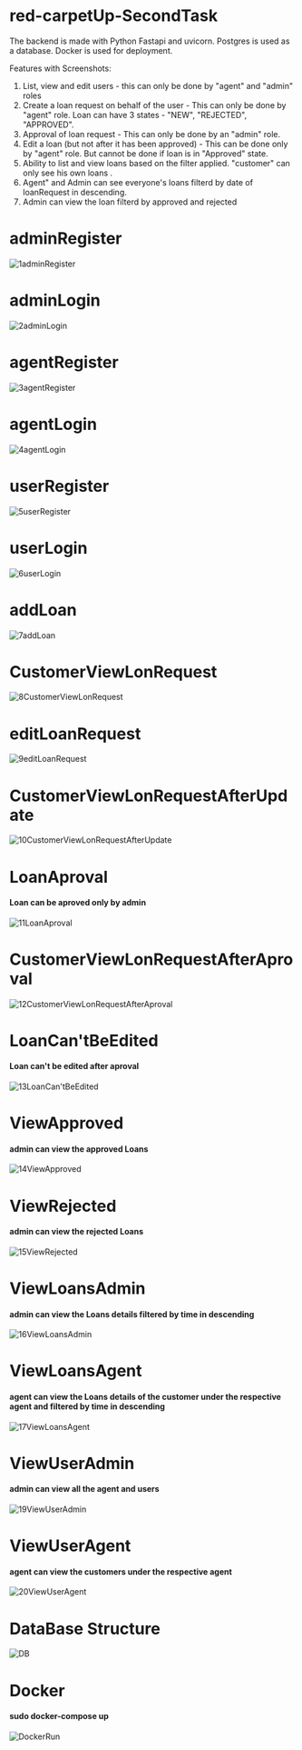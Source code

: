 # red-carpetUp-SecondTask

The backend is made with Python Fastapi and uvicorn.
Postgres is used as a database.
Docker is used for deployment. 

Features with Screenshots:
1. List, view and edit users -  this can only be done by "agent" and "admin" roles
2. Create a loan request on behalf of the user -  This can only be done by "agent" role. Loan can have 3 states - "NEW", "REJECTED", "APPROVED".
3. Approval of loan request - This can only be done by an "admin" role.
4. Edit a loan (but not after it has been approved) -  This can be done only by "agent" role. But cannot be done if loan is in "Approved" state.
5. Ability to list and view loans  based on the filter applied. "customer" can only see his own loans .
6. Agent" and Admin can see everyone's loans filterd by date of loanRequest in descending.
7. Admin can view the loan filterd by approved and rejected 

# adminRegister
![1adminRegister](https://user-images.githubusercontent.com/67327058/117583175-556b5000-b123-11eb-8f23-15a2274c9894.png)

# adminLogin
![2adminLogin](https://user-images.githubusercontent.com/67327058/117583176-5603e680-b123-11eb-804a-a2231c9cf28e.png)

# agentRegister
![3agentRegister](https://user-images.githubusercontent.com/67327058/117583177-569c7d00-b123-11eb-9a9d-7eeb74c0df2c.png)

# agentLogin
![4agentLogin](https://user-images.githubusercontent.com/67327058/117583178-569c7d00-b123-11eb-8796-22a3f97f710f.png)

# userRegister
![5userRegister](https://user-images.githubusercontent.com/67327058/117583179-57351380-b123-11eb-9edb-1b0cbca85476.png)

# userLogin
![6userLogin](https://user-images.githubusercontent.com/67327058/117583181-57cdaa00-b123-11eb-8733-e53502864c18.png)

# addLoan
![7addLoan](https://user-images.githubusercontent.com/67327058/117583182-57cdaa00-b123-11eb-88fa-e9c7b279a6eb.png)

# CustomerViewLonRequest
![8CustomerViewLonRequest](https://user-images.githubusercontent.com/67327058/117583161-4f756f00-b123-11eb-8d58-b68dcb7d5700.png)

# editLoanRequest
![9editLoanRequest](https://user-images.githubusercontent.com/67327058/117583163-50a69c00-b123-11eb-8ba8-31d720c828d3.png)

# CustomerViewLonRequestAfterUpdate
![10CustomerViewLonRequestAfterUpdate](https://user-images.githubusercontent.com/67327058/117583164-513f3280-b123-11eb-9871-16476a6ebfe4.png)

# LoanAproval
<h4>Loan can be aproved only by admin</h4>

![11LoanAproval](https://user-images.githubusercontent.com/67327058/117583165-513f3280-b123-11eb-8637-68cd66c7fe2c.png)

# CustomerViewLonRequestAfterAproval
![12CustomerViewLonRequestAfterAproval](https://user-images.githubusercontent.com/67327058/117583166-51d7c900-b123-11eb-8882-088d665ae319.png)

# LoanCan'tBeEdited

<h4>Loan can't be edited after aproval</h4>

![13LoanCan'tBeEdited](https://user-images.githubusercontent.com/67327058/117583167-52705f80-b123-11eb-9032-959d7710ee36.png)

# ViewApproved
<h4>admin can view the approved  Loans</h4>

![14ViewApproved](https://user-images.githubusercontent.com/67327058/117583168-52705f80-b123-11eb-8699-4bdadde472a6.png)

# ViewRejected
<h4>admin can view the rejected Loans</h4>

![15ViewRejected](https://user-images.githubusercontent.com/67327058/117583169-5308f600-b123-11eb-8469-66c0024f984e.png)

# ViewLoansAdmin

<h4>admin can view the  Loans details filtered by time in descending</h4>

![16ViewLoansAdmin](https://user-images.githubusercontent.com/67327058/117583170-53a18c80-b123-11eb-9481-8e7f7ae881f8.png)

# ViewLoansAgent

<h4>agent can view the  Loans details of the customer under the respective agent and filtered by time in descending</h4>

![17ViewLoansAgent](https://user-images.githubusercontent.com/67327058/117583171-543a2300-b123-11eb-9622-b554576d6580.png)

# ViewUserAdmin

<h4>admin can view all the agent and users</h4>

![19ViewUserAdmin](https://user-images.githubusercontent.com/67327058/117583172-543a2300-b123-11eb-9cde-309452a0fc1d.png)

# ViewUserAgent
<h4>agent  can view the customers under the respective agent</h4>

![20ViewUserAgent](https://user-images.githubusercontent.com/67327058/117583173-54d2b980-b123-11eb-8357-71905f4f870e.png)

# DataBase Structure
![DB](https://user-images.githubusercontent.com/67327058/117583174-556b5000-b123-11eb-8626-32c01d464dca.png)

# Docker

<h4>sudo docker-compose up</h4>

![DockerRun](https://user-images.githubusercontent.com/67327058/117611801-bf1a4700-b181-11eb-80a2-c6df384ebbf6.jpeg)






